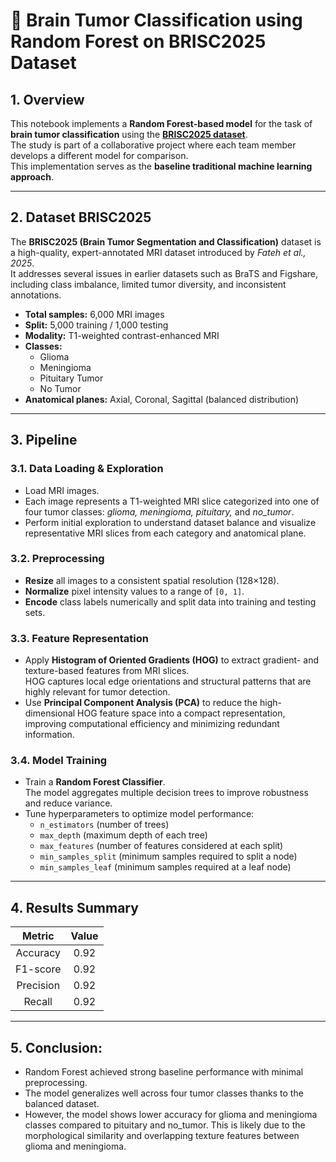 # 🧠 Brain Tumor Classification using Random Forest on BRISC2025 Dataset
## 1. Overview
This notebook implements a **Random Forest-based model** for the task of **brain tumor classification** using the **[BRISC2025 dataset](https://www.kaggle.com/datasets/briscdataset/brisc2025)**.  
The study is part of a collaborative project where each team member develops a different model for comparison.  
This implementation serves as the **baseline traditional machine learning approach**.

---

## 2. Dataset BRISC2025 

The **BRISC2025 (Brain Tumor Segmentation and Classification)** dataset is a high-quality, expert-annotated MRI dataset introduced by *Fateh et al., 2025*.  
It addresses several issues in earlier datasets such as BraTS and Figshare, including class imbalance, limited tumor diversity, and inconsistent annotations.

- **Total samples:** 6,000 MRI images  
- **Split:** 5,000 training / 1,000 testing  
- **Modality:** T1-weighted contrast-enhanced MRI  
- **Classes:**
  - Glioma  
  - Meningioma  
  - Pituitary Tumor  
  - No Tumor  
- **Anatomical planes:** Axial, Coronal, Sagittal (balanced distribution)  


---

## 3. Pipeline


### 3.1. Data Loading & Exploration
- Load MRI images.  
- Each image represents a T1-weighted MRI slice categorized into one of four tumor classes: *glioma, meningioma, pituitary,* and *no_tumor*.  
- Perform initial exploration to understand dataset balance and visualize representative MRI slices from each category and anatomical plane.


### 3.2. Preprocessing 
- **Resize** all images to a consistent spatial resolution (128×128).  
- **Normalize** pixel intensity values to a range of `[0, 1]`.  
- **Encode** class labels numerically and split data into training and testing sets.


### 3.3. Feature Representation
- Apply **Histogram of Oriented Gradients (HOG)** to extract gradient- and texture-based features from MRI slices.  
  HOG captures local edge orientations and structural patterns that are highly relevant for tumor detection.  
- Use **Principal Component Analysis (PCA)** to reduce the high-dimensional HOG feature space into a compact representation,  
  improving computational efficiency and minimizing redundant information.


### 3.4. Model Training
- Train a **Random Forest Classifier**.  
  The model aggregates multiple decision trees to improve robustness and reduce variance.  
- Tune hyperparameters to optimize model performance:  
  - `n_estimators` (number of trees)  
  - `max_depth` (maximum depth of each tree)  
  - `max_features` (number of features considered at each split)  
  - `min_samples_split` (minimum samples required to split a node)  
  - `min_samples_leaf` (minimum samples required at a leaf node)  


---

## 4. Results Summary
| Metric | Value |
|:-------:|:------:|
| Accuracy | 0.92 |
| F1-score | 0.92 |
| Precision  | 0.92 |
| Recall  | 0.92 |

---

## 5. Conclusion:
- Random Forest achieved strong baseline performance with minimal preprocessing.  
- The model generalizes well across four tumor classes thanks to the balanced dataset.  
- However, the model shows lower accuracy for glioma and meningioma classes compared to pituitary and no_tumor. This is likely due to the morphological similarity and overlapping texture features between glioma and meningioma.


